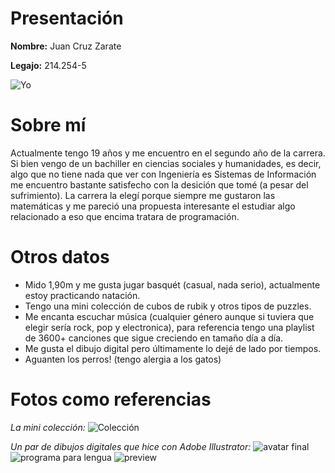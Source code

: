 # Presentación
**Nombre:** Juan Cruz Zarate

**Legajo:** 214.254-5

![Yo](https://github.com/pdepjm/2024-tp0-presentacion-Juanter134/assets/149621806/2c00842b-8d51-43ed-b910-92794f2560a1)
# Sobre mí
Actualmente tengo 19 años y me encuentro en el segundo año de la carrera.
Si bien vengo de un bachiller en ciencias sociales y humanidades, es decir, algo que no tiene nada que ver con Ingeniería es Sistemas de Información me encuentro bastante satisfecho con la desición que tomé (a pesar del sufrimiento). La carrera la elegí porque siempre me gustaron las matemáticas y me pareció una propuesta interesante el estudiar algo relacionado a eso que encima tratara de programación.
# Otros datos
* Mido 1,90m y me gusta jugar basquét (casual, nada serio), actualmente estoy practicando natación.
* Tengo una mini colección de cubos de rubik y otros tipos de puzzles.
* Me encanta escuchar música (cualquier género aunque si tuviera que elegir sería rock, pop y electronica), para referencia tengo una playlist de 3600+ canciones que sigue creciendo en tamaño día a día.
* Me gusta el dibujo digital pero últimamente lo dejé de lado por tiempos.
* Aguanten los perros! (tengo alergia a los gatos)
# Fotos como referencias
*La mini colección:*
![Colección](https://github.com/pdepjm/2024-tp0-presentacion-Juanter134/assets/149621806/2049d01e-bca1-4edb-b17b-14c4faf8ddb1)

*Un par de dibujos digitales que hice con Adobe Illustrator:*
![avatar final](https://github.com/pdepjm/2024-tp0-presentacion-Juanter134/assets/149621806/987a38e6-a300-408f-b75d-a1a75686b654)
![programa para lengua](https://github.com/pdepjm/2024-tp0-presentacion-Juanter134/assets/149621806/acbb2655-f7e2-4094-990f-55487c6bf918)
![preview](https://github.com/pdepjm/2024-tp0-presentacion-Juanter134/assets/149621806/f520a412-b58e-48d8-a04a-6e2c5c6db9c6)
